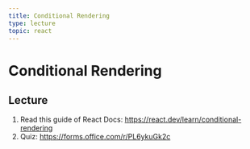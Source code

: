```yaml
---
title: Conditional Rendering
type: lecture
topic: react
---
```


# Conditional Rendering

## Lecture

1. Read this guide of React Docs: https://react.dev/learn/conditional-rendering
2. Quiz: https://forms.office.com/r/PL6ykuGk2c
